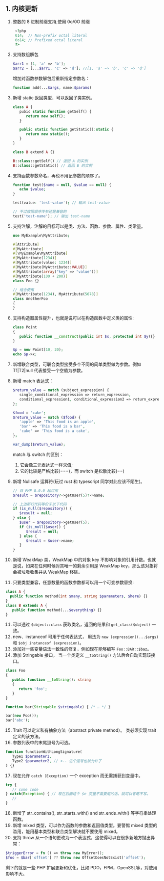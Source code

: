 ## 1. 内核更新
1. 整数的 8 进制前缀支持,使用 0o/0O 前缀
   ```php
    <?php
    014;  // Non-prefix octal literal
    0o14; // Prefixed octal literal
    ?>
   ```

2. 支持数组解包
   ```php
   $arr1 = [1, 'a' => 'b'];
   $arr2 = [...$arr1, 'c' => 'd']; //[1, 'a' => 'b', 'c' => 'd']
   ```
   增加对函数参数解包后重新指定参数名：
   
   ```php
   function add(...$args, name:$params)
   ```
  
3. 新增 static 返回类型，可以返回子类实例。

   ```php
   class A {
      pubic static function getSelf() {
         return new self();
      }

      public static function getStatic():static {
         return new static();
      }
   }

   class B extend A {}

   B::class::getSelf() // 返回 A 的实例
   B::class::getStatic() // 返回 B 的实例
   ```

4. 支持函数参数命名，再也不用记参数的顺序了。

   ```php
   function test($name = null, $value == null) {
      echo $value;
   }

   test(value: 'test-value'); // 输出 test-value
   
   // 不过按照顺序传参还是兼容的
   test('test-name'); // 输出 test-name
   ```

4. 支持注解，注解的目标可以是类、方法、函数、参数、属性、类常量。

   ```php
   use MyExample\MyAttribute;

   #[Attribute]
   #[MyAttribute]
   #[\MyExample\MyAttribute]
   #[MyAttribute(1234)]
   #[MyAttribute(value: 1234)]
   #[MyAttribute(MyAttribute::VALUE)]
   #[MyAttribute(array("key" => "value"))]
   #[MyAttribute(100 + 200)]
   class Foo {}

   // 组合使用
   #[MyAttribute(1234), MyAttribute(5678)]
   class AnotherFoo
   {
   } 
   ```

5. 支持构造器属性提升，也就是说可以在构造函数中定义类的属性:

   ```php
   class Point
   {
      public function __construct(public int $x, protected int $y){}
   }

   $p = new Point(10, 20);
   echo $p->x;
   ```

6. 新增联合类型，可联合类型接受多个不同的简单类型做为参数。例如 T1|T2|null 代表接受一个空值为参数。

7. 新增 match 表达式：

   ```php
   $return_value = match (subject_expression) {
      single_conditional_expression => return_expression,
      conditional_expression1, conditional_expression2 => return_expression,
   };

   $food = 'cake';
   $return_value = match ($food) {
      'apple' => 'This food is an apple',
      'bar' => 'This food is a bar',
      'cake' => 'This food is a cake',
   };

   var_dump($return_value);
   ```

   match 与 switch 的区别：
   1. 它会像三元表达式一样求值;
   2. 它的比较是严格比较(===)，而 switch 是松散比较(==)

8. 新增 Nullsafe 运算符(玩过 rust 和 typescript 同学对此应该不陌生)。

   ```php
   // 自 PHP 8.0.0 起可用
   $result = $repository?->getUser(5)?->name;

   // 上边那行代码等价于以下代码
   if (is_null($repository)) {
      $result = null;
   } else {
      $user = $repository->getUser(5);
      if (is_null($user)) {
         $result = null;
      } else {
         $result = $user->name;
      }
   }
   ```

9. 新增 WeakMap 类，WeakMap 中的对象 key 不影响对象的引用计数。也就是说，如果在任何时候对其唯一的剩余引用是 WeakMap key，那么该对象将会被垃圾收集并从 WeakMap 移除。


10. 只要类型兼容，任意数量的函数参数都可以用一个可变参数替换:

   ```php
   class A {
     public function method(int $many, string $parameters, $here) {}
   }
   class B extends A {
      public function method(...$everything) {}
   }
   ```
11. 可以通过 `$object::class` 获取类名，返回的结果和 `get_class($object)` 一致。
12. new、instanceof 可用于任何表达式， 用法为 `new (expression)(...$args)` 和 `$obj instanceof (expression)`。
13. 添加对一些变量语法一致性的修复，例如现在能够编写 `Foo::BAR::$baz`。
14. 添加 Stringable 接口， 当一个类定义 `__toString()` 方法后会自动实现该接口。

   ```php
   class Foo
   {
      public function __toString(): string
      {
         return 'foo';
      }
   }

   function bar(Stringable $stringable) { /* … */ }

   bar(new Foo());
   bar('abc');
   ```

15. Trait 可以定义私有抽象方法（abstract private method）。 类必须实现 trait 定义的该方法。
16. 参数列表中的末尾逗号为可选。

   ```php
   function functionWithLongSignature(
      Type1 $parameter1,
      Type2 $parameter2, // <-- 这个逗号也被允许了
   ) {}
   ```
17. 现在允许 `catch (Exception)` 一个 exception 而无需捕获到变量中。

   ```php
   try {
      // some code
   } catch(Exception) { // 现在后面这个 $e 变量不需要用的话，就可以省略不写。
      //
   }
   ```
18. 新增了 str_contains(), str_starts_with() and str_ends_with() 等字符串处理函数。
19. 新增 mixed 类型，可以作为函数的参数和返回值类型。要警惕 mixed 类型的滥用，能用基本类型和联合类型解决就不要使用 mixed。
20. 支持 throw 从一个语句更改为一个表达式，这使得可以在很多新地方抛出异常：
   ```php
   $triggerError = fn () => throw new MyError();
   $foo = $bar['offset'] ?? throw new OffsetDoesNotExist('offset');
   ```

剩下的就是一些 PHP 扩展更新和优化，比如 PDO，FPM，OpenSSL等，对使用影响不大。